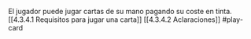 El jugador puede jugar cartas de su mano pagando su coste en tinta. 
[[4.3.4.1 Requisitos para jugar una carta]]
[[4.3.4.2 Aclaraciones]]
#play-card 
